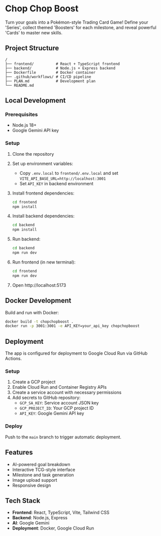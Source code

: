 # Chop Chop Boost

Turn your goals into a Pokémon-style Trading Card Game! Define your 'Series', collect themed 'Boosters' for each milestone, and reveal powerful 'Cards' to master new skills.

## Project Structure

```
/
├── frontend/          # React + TypeScript frontend
├── backend/           # Node.js + Express backend
├── Dockerfile         # Docker container
├── .github/workflows/ # CI/CD pipeline
├── PLAN.md            # Development plan
└── README.md
```

## Local Development

### Prerequisites
- Node.js 18+
- Google Gemini API key

### Setup
1. Clone the repository
2. Set up environment variables:
   - Copy `.env.local` to `frontend/.env.local` and set `VITE_API_BASE_URL=http://localhost:3001`
   - Set `API_KEY` in backend environment

3. Install frontend dependencies:
   ```bash
   cd frontend
   npm install
   ```

4. Install backend dependencies:
   ```bash
   cd backend
   npm install
   ```

5. Run backend:
   ```bash
   cd backend
   npm run dev
   ```

6. Run frontend (in new terminal):
   ```bash
   cd frontend
   npm run dev
   ```

7. Open http://localhost:5173

## Docker Development

Build and run with Docker:
```bash
docker build -t chopchopboost .
docker run -p 3001:3001 -e API_KEY=your_api_key chopchopboost
```

## Deployment

The app is configured for deployment to Google Cloud Run via GitHub Actions.

### Setup
1. Create a GCP project
2. Enable Cloud Run and Container Registry APIs
3. Create a service account with necessary permissions
4. Add secrets to GitHub repository:
   - `GCP_SA_KEY`: Service account JSON key
   - `GCP_PROJECT_ID`: Your GCP project ID
   - `API_KEY`: Google Gemini API key

### Deploy
Push to the `main` branch to trigger automatic deployment.

## Features
- AI-powered goal breakdown
- Interactive TCG-style interface
- Milestone and task generation
- Image upload support
- Responsive design

## Tech Stack
- **Frontend**: React, TypeScript, Vite, Tailwind CSS
- **Backend**: Node.js, Express
- **AI**: Google Gemini
- **Deployment**: Docker, Google Cloud Run
